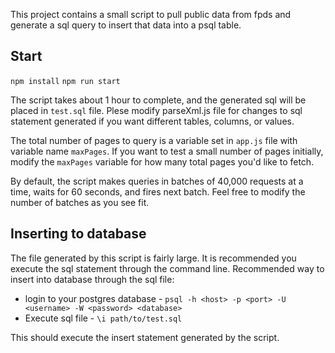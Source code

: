 This project contains a small script to pull public data from fpds and generate a sql query to insert that data into a 
psql table.

## Start
`npm install`
`npm run start`

The script takes about 1 hour to complete, and the generated sql will be placed in `test.sql` file.
Plese modify parseXml.js file for changes to sql statement generated if you want different tables, columns, or values.

The total number of pages to query is a variable set in `app.js` file with variable name `maxPages`. If you want to test
a small number of pages initially, modify the `maxPages` variable for how many total pages you'd like to fetch.

By default, the script makes queries in batches of 40,000 requests at a time, waits for 60 seconds, and fires next batch.
Feel free to modify the number of batches as you see fit.

## Inserting to database
The file generated by this script is fairly large. It is recommended you execute the sql statement through the command line.
Recommended way to insert into database through the sql file:
 - login to your postgres database - `psql -h <host> -p <port> -U <username> -W <password> <database>`
 - Execute sql file - `\i path/to/test.sql`

This should execute the insert statement generated by the script.
